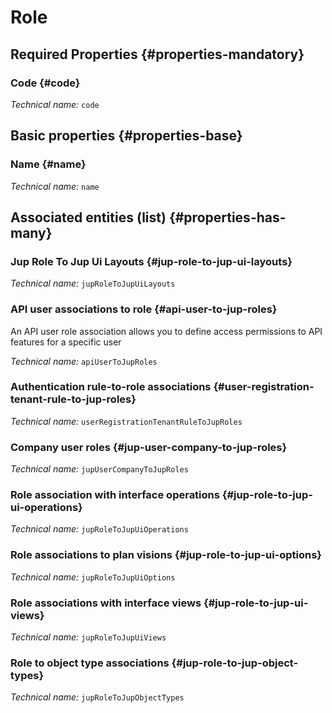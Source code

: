 # Role
<!--- THIS FILE IS GENERATED PLEASE DO NOT EDIT IT DIRECTLY --->



<OH code="jupRole"/>




## Required Properties {#properties-mandatory}
    
### Code {#code}



*Technical name:* ```code```
<PH code="jupRole:code"/>

    


## Basic properties {#properties-base}
    
### Name {#name}



*Technical name:* ```name```
<PH code="jupRole:name"/>

    



## Associated entities (list) {#properties-has-many}

###  Jup Role To Jup Ui Layouts {#jup-role-to-jup-ui-layouts}



*Technical name:* ```jupRoleToJupUiLayouts```
<PH code="jupRole:jupRoleToJupUiLayouts"/>

### API user associations to role {#api-user-to-jup-roles}

An API user role association allows you to define access permissions to API features for a specific user

*Technical name:* ```apiUserToJupRoles```
<PH code="jupRole:apiUserToJupRoles"/>

### Authentication rule-to-role associations {#user-registration-tenant-rule-to-jup-roles}



*Technical name:* ```userRegistrationTenantRuleToJupRoles```
<PH code="jupRole:userRegistrationTenantRuleToJupRoles"/>

### Company user roles {#jup-user-company-to-jup-roles}



*Technical name:* ```jupUserCompanyToJupRoles```
<PH code="jupRole:jupUserCompanyToJupRoles"/>

### Role association with interface operations {#jup-role-to-jup-ui-operations}



*Technical name:* ```jupRoleToJupUiOperations```
<PH code="jupRole:jupRoleToJupUiOperations"/>

### Role associations to plan visions {#jup-role-to-jup-ui-options}



*Technical name:* ```jupRoleToJupUiOptions```
<PH code="jupRole:jupRoleToJupUiOptions"/>

### Role associations with interface views {#jup-role-to-jup-ui-views}



*Technical name:* ```jupRoleToJupUiViews```
<PH code="jupRole:jupRoleToJupUiViews"/>

### Role to object type associations {#jup-role-to-jup-object-types}



*Technical name:* ```jupRoleToJupObjectTypes```
<PH code="jupRole:jupRoleToJupObjectTypes"/>




